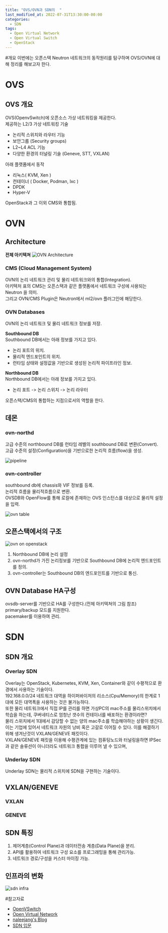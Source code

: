 ```yaml
---
title: "OVS/OVN과 SDN의  "
last_modified_at: 2022-07-31T13:30:00-00:00
categories:
  - SDN
tags:
  - Open Virtual Network
  - Open Virtual Switch
  - OpenStack
---
```


#개요
이번에는 오픈스택 Neutron 네트워크의 동작원리를 탐구하며 OVS/OVN에 대해 정리를 해보고자 한다.  

# OVS
## OVS 개요  
OVS(OpenvSwitch)에 오픈소스 가상 네트워킹을 제공한다.  
제공하는 L2/3 가상 네트워킹 기술  
- 논리적 스위치와 라우터 기능
- 보안그룹 (Security groups)
- L2~L4 ACL 기능
- 다양한 환경의 터널링 기술 (Geneve, STT, VXLAN)
  
아래 플랫폼에서 동작  
- 리눅스( KVM, Xen )
- 컨테이너 ( Docker, Podman, lxc )
- DPDK
- Hyper-V
  
OpenStack과 그 이외 CMS와 통합됨.  

# OVN
## Architecture
**전체 아키텍쳐**
![OVN Architecture](https://github.com/Hillagoon/hillagoon.github.io/blob/master/assets/post_image/ovn_architecture.PNG?raw=true)

### CMS (Cloud Management System)  
OVN의 논리 네트워크 관리 및 물리 네트워크와의 통합(Integration).  
아키텍처 표의 CMS는 오픈스택과 같은 플랫폼에서 네트워크 구성에 사용되는 Neutron 을 의미.  
그리고 OVN/CMS Plugin은 Neutron에서 ml2/ovn 플러그인에 해당한다.  

### OVN Databases  
OVN의 논리 네트워크 및 물리 네트워크 정보를 저장.  
  
**Southbound DB**  
Southbound DB에서는 아래 정보를 가지고 있다.  
- 논리 포트의 위치.  
- 물리적 엔드포인트의 위치.  
- 런타임 상태와 설정값을 기반으로 생성된 논리적 파이프라인 정보.  
  
**Northbound DB**  
Northbound DB에서는 아래 정보를 가지고 있다.  
- 논리 포트 -> 논리 스위치 -> 논리 라우터  
  
오픈스택/CMS의 통합하는 지점으로서의 역할을 한다.  

## 데몬
### ovn-northd
고급 수준의 northbound DB를 런타임 레벨의 southbound DB로 변환(Convert).  
고급 수준의 설정(Configuration)을 기반으로한 논리적 흐름(flow)을 생성.  

![pipeline](https://github.com/Hillagoon/hillagoon.github.io/blob/master/assets/post_image/ovn_northd.png?raw=true)

### ovn-controller
southbound db에 chassis와 VIF 정보를 등록.  
논리적 흐름을 물리적흐름으로 변환.  
OVSDB와 OpenFlow를 통해 로컬에 존재하는 OVS 인스턴스를 대상으로 물리적 설정을 입력.  

![ovn table](https://github.com/Hillagoon/hillagoon.github.io/blob/master/assets/post_image/ovn_controller.PNG?raw=true)

## 오픈스택에서의 구조
![ovn on openstack](https://github.com/Hillagoon/hillagoon.github.io/blob/master/assets/post_image/ovn_openstack.png?raw=true)
1. Northbound DB에 논리 설정
2. ovn-northd가 가진 논리정보를 기반으로 Southbound DB에 논리적 엔드포인트를 정의.
3. ovn-controller는 Southbound DB의 엔드포인트를 기반으로 통신.

## OVN Database HA구성
ovsdb-server를 기반으로 HA를 구성한다.(전체 아키텍쳐의 그림 참조)  
primary/backup 모드를 지원한다.  
pacemaker를 이용하여 관리.  

# SDN
## SDN 개요
### Overlay SDN
Overlay는 OpenStack, Kubernetes, KVM, Xen, Container와 같이 수평적으로 환경에서 사용하는 기술이다.  
192.168.0.0/24 네트워크 대역을 하이퍼바이저의 리소스(Cpu/Memory)의 한계로 1대에 모든 대역폭을 사용하는 것은 불가능하다.  
또한 물리 네트워크에서 직접 IP를 관리를 하면 가상PC의 mac주소를 물리스위치에서 학습을 하는데, 쿠버네티스로 엄청난 갯수의 컨테이너를 배포하는 환경이라면?  
물리 스위치에서 1대에서 감당할 수 없는 양의 mac주소를 학습해야하는 상황이 생긴다.  
이는 기업에 있어서 네트워크 자원의 낭비 혹은 고갈로 이어질 수 있다. 이를 해결하기 위해 생겨난것이 VXLAN/GENEVE 패킷이다.  
VXLAN/GENEVE 패킷을 이용해 수평관계에 있는 컴퓨팅노드와 터널링을하면 IPSec과 같은 솔류션이 아니더라도 네트워크 통합을 이루어 낼 수 있으며,  


### Underlay SDN
Underlay SDN는 물리적 스위치에 SDN을 구현하는 기술이다.  

## VXLAN/GENEVE
### VXLAN

### GENEVE

## SDN 특징
1. 제어계층(Control Plane)과 데이터전송 계층(Data Plane)을 분리.  
2. API를 활용하여 네트워크 구성 요소를 프로그래밍을 통해 관리가능.  
3. 네트워크 경로/구성을 커스터 마이징 가능.  

## 인프라의 변화
![sdn infra](https://github.com/Hillagoon/hillagoon.github.io/blob/master/assets/post_image/sdn_infrastructure.PNG?raw=true)


#참고자료
- [OpenVSwitch](https://www.openvswitch.org/)  
- [Open Virtual Network](https://www.openvswitch.org/)  
- [naleejang's Blog](https://naleejang.tistory.com/244)  
- [SDN 입문](https://dokumen.tips/technology/sdn-overlay-and-underlay.html?page=8)

